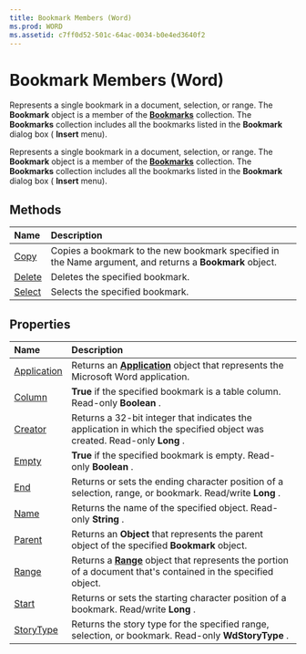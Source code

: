 ```yaml
---
title: Bookmark Members (Word)
ms.prod: WORD
ms.assetid: c7ff0d52-501c-64ac-0034-b0e4ed3640f2
---
```



# Bookmark Members (Word)
Represents a single bookmark in a document, selection, or range. The  **Bookmark** object is a member of the **[Bookmarks](bookmarks-object-word.md)** collection. The **Bookmarks** collection includes all the bookmarks listed in the **Bookmark** dialog box ( **Insert** menu).

Represents a single bookmark in a document, selection, or range. The  **Bookmark** object is a member of the **[Bookmarks](bookmarks-object-word.md)** collection. The **Bookmarks** collection includes all the bookmarks listed in the **Bookmark** dialog box ( **Insert** menu).


## Methods



|**Name**|**Description**|
|:-----|:-----|
|[Copy](bookmark-copy-method-word.md)|Copies a bookmark to the new bookmark specified in the Name argument, and returns a  **Bookmark** object.|
|[Delete](bookmark-delete-method-word.md)|Deletes the specified bookmark.|
|[Select](bookmark-select-method-word.md)|Selects the specified bookmark.|

## Properties



|**Name**|**Description**|
|:-----|:-----|
|[Application](bookmark-application-property-word.md)|Returns an  **[Application](application-object-word.md)** object that represents the Microsoft Word application.|
|[Column](bookmark-column-property-word.md)| **True** if the specified bookmark is a table column. Read-only **Boolean** .|
|[Creator](bookmark-creator-property-word.md)|Returns a 32-bit integer that indicates the application in which the specified object was created. Read-only  **Long** .|
|[Empty](bookmark-empty-property-word.md)| **True** if the specified bookmark is empty. Read-only **Boolean** .|
|[End](bookmark-end-property-word.md)|Returns or sets the ending character position of a selection, range, or bookmark. Read/write  **Long** .|
|[Name](bookmark-name-property-word.md)|Returns the name of the specified object. Read-only  **String** .|
|[Parent](bookmark-parent-property-word.md)|Returns an  **Object** that represents the parent object of the specified **Bookmark** object.|
|[Range](bookmark-range-property-word.md)|Returns a  **[Range](range-object-word.md)** object that represents the portion of a document that's contained in the specified object.|
|[Start](bookmark-start-property-word.md)|Returns or sets the starting character position of a bookmark. Read/write  **Long** .|
|[StoryType](bookmark-storytype-property-word.md)|Returns the story type for the specified range, selection, or bookmark. Read-only  **WdStoryType** .|

